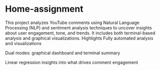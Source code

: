 # Home-assignment
This project analyzes YouTube comments using Natural Language Processing (NLP) and sentiment analysis techniques to uncover insights about user engagement, tone, and trends. It includes both terminal-based analysis and graphical visualizations.
Highlights
Fully automated analysis and visualizations

Dual modes: graphical dashboard and terminal summary

Linear regression insights into what drives comment engagement
